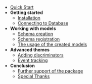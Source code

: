 * [Quick Start](/?id=Quick-start)
* **Getting started**
    * [Installation](/pages/installation.md)
    * [Connecting to Database](/pages/connecting-to-database.md)
* **Working with models**
    * [Schema creation](/pages/schema-creation.md)
    * [Schema registration](/pages/schema-registration.md)
    * [The usage of the created models](/pages/model-usage.md)
* **Advanced themes**
  * [Adding discriminators](/pages/adding-discriminators.md)
  * [Event tracking](/pages/tracking-events.md)
* **Conclusion**
  * [Further support of the package](/pages/further-support.md)
  * [Special Thanks](/pages/special-thanks.md)
